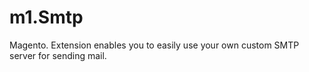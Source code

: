 # m1.Smtp
Magento. Extension enables you to easily use your own custom SMTP server for sending mail.
